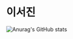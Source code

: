 # 이서진

![Anurag's GitHub stats](https://github-readme-stats.vercel.app/api?username=leeseojin221&show_icons=true&theme=vue)
